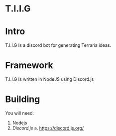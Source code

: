# T.I.I.G

# Intro

T.I.I.G Is a discord bot for generating Terraria ideas.


# Framework

T.I.I.G Is written in NodeJS using Discord.js

# Building 

You will need:

1. Nodejs
2. *Discord.js*
  a. https://discord.js.org/

